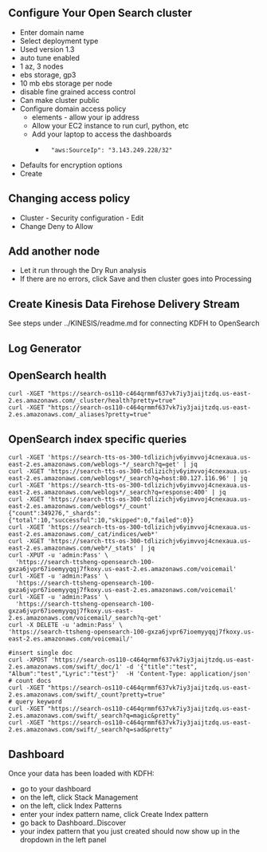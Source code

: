 ## Configure Your Open Search cluster
- Enter domain name
- Select deployment type 
- Used version 1.3 
- auto tune enabled
- 1 az, 3 nodes
- ebs storage, gp3
- 10 mb ebs storage per node
- disable fine grained access control
- Can make cluster public
- Configure domain access policy
  - elements - allow your ip address 
  - Allow your EC2 instance to run curl, python, etc
  - Add your laptop to access the dashboards
    -       "aws:SourceIp": "3.143.249.228/32"
- Defaults for encryption options
- Create

## Changing access policy
- Cluster - Security configuration - Edit
- Change Deny to Allow

## Add another node
- Let it run through the Dry Run analysis
- If there are no errors, click Save and then cluster goes into Processing

## Create Kinesis Data Firehose Delivery Stream
See steps under ../KINESIS/readme.md for connecting KDFH to OpenSearch

## Log Generator

## OpenSearch health
```
curl -XGET "https://search-os110-c464qrmmf637vk7iy3jaijtzdq.us-east-2.es.amazonaws.com/_cluster/health?pretty=true"
curl -XGET "https://search-os110-c464qrmmf637vk7iy3jaijtzdq.us-east-2.es.amazonaws.com/_aliases?pretty=true"

```

## OpenSearch index specific queries
```
curl -XGET 'https://search-tts-os-300-tdlizichjv6yimvvoj4cnexaua.us-east-2.es.amazonaws.com/weblogs-*/_search?q=get' | jq
curl -XGET 'https://search-tts-os-300-tdlizichjv6yimvvoj4cnexaua.us-east-2.es.amazonaws.com/weblogs*/_search?q=host:80.127.116.96' | jq
curl -XGET 'https://search-tts-os-300-tdlizichjv6yimvvoj4cnexaua.us-east-2.es.amazonaws.com/weblogs*/_search?q=response:400' | jq
curl -XGET 'https://search-tts-os-300-tdlizichjv6yimvvoj4cnexaua.us-east-2.es.amazonaws.com/weblogs*/_count'
{"count":349276,"_shards":{"total":10,"successful":10,"skipped":0,"failed":0}}
curl -XGET 'https://search-tts-os-300-tdlizichjv6yimvvoj4cnexaua.us-east-2.es.amazonaws.com/_cat/indices/web*'
curl -XGET 'https://search-tts-os-300-tdlizichjv6yimvvoj4cnexaua.us-east-2.es.amazonaws.com/web*/_stats' | jq
curl -XPUT -u 'admin:Pass' \
  'https://search-ttsheng-opensearch-100-gxza6jvpr67ioemyyqqj7fkoxy.us-east-2.es.amazonaws.com/voicemail'
curl -XGET -u 'admin:Pass' \
  'https://search-ttsheng-opensearch-100-gxza6jvpr67ioemyyqqj7fkoxy.us-east-2.es.amazonaws.com/voicemail'
curl -XGET -u 'admin:Pass' \
  'https://search-ttsheng-opensearch-100-gxza6jvpr67ioemyyqqj7fkoxy.us-east-2.es.amazonaws.com/voicemail/_search?q-get'
curl -X DELETE -u 'admin:Pass' \
'https://search-ttsheng-opensearch-100-gxza6jvpr67ioemyyqqj7fkoxy.us-east-2.es.amazonaws.com/voicemail/'

#insert single doc
curl -XPOST 'https://search-os110-c464qrmmf637vk7iy3jaijtzdq.us-east-2.es.amazonaws.com/swift/_doc/1' -d '{"title":"test", "Album":"test","Lyric":"test"}'  -H 'Content-Type: application/json'
# count docs
curl -XGET "https://search-os110-c464qrmmf637vk7iy3jaijtzdq.us-east-2.es.amazonaws.com/swift/_count?pretty=true"
# query keyword
curl -XGET "https://search-os110-c464qrmmf637vk7iy3jaijtzdq.us-east-2.es.amazonaws.com/swift/_search?q=magic&pretty"
curl -XGET "https://search-os110-c464qrmmf637vk7iy3jaijtzdq.us-east-2.es.amazonaws.com/swift/_search?q=sad&pretty"

```

## Dashboard

Once your data has been loaded with KDFH:
- go to your dashboard
- on the left, click Stack Management
- on the left, click Index Patterns
- enter your index pattern name, click Create Index pattern
- go back to Dashboard..Discover
- your index pattern that you just created should now show up in the dropdown in the left panel


